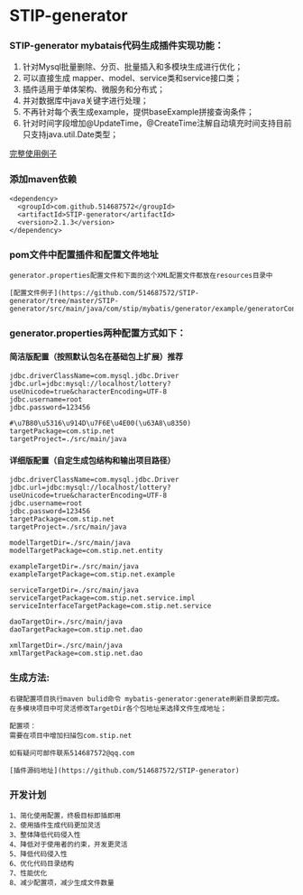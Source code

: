 ﻿
# STIP-generator
 ### STIP-generator mybatais代码生成插件实现功能：
 
 1. 针对Mysql批量删除、分页、批量插入和多模块生成进行优化；
 2. 可以直接生成 mapper、model、service类和service接口类；
 3. 插件适用于单体架构、微服务和分布式；
 4. 并对数据库中java关键字进行处理；
 5. 不再针对每个表生成example，提供baseExample拼接查询条件；
 6. 针对时间字段增加@UpdateTime，@CreateTime注解自动填充时间支持目前只支持java.util.Date类型；
 
 
 [完整使用例子](https://github.com/514687572/STIP-generator-example.git)

### 添加maven依赖
```
<dependency>
  <groupId>com.github.514687572</groupId>
  <artifactId>STIP-generator</artifactId>
  <version>2.1.3</version>
</dependency>
```
### pom文件中配置插件和配置文件地址
```
generator.properties配置文件和下面的这个XML配置文件都放在resources目录中

[配置文件例子](https://github.com/514687572/STIP-generator/tree/master/STIP-generator/src/main/java/com/stip/mybatis/generator/example/generatorConfig.xml)
```

### generator.properties两种配置方式如下：

#### 简洁版配置（按照默认包名在基础包上扩展）推荐
```
jdbc.driverClassName=com.mysql.jdbc.Driver
jdbc.url=jdbc:mysql://localhost/lottery?useUnicode=true&characterEncoding=UTF-8
jdbc.username=root
jdbc.password=123456

#\u7B80\u5316\u914D\u7F6E\u4E00(\u63A8\u8350)
targetPackage=com.stip.net
targetProject=./src/main/java
```

#### 详细版配置（自定生成包结构和输出项目路径）

```
jdbc.driverClassName=com.mysql.jdbc.Driver
jdbc.url=jdbc:mysql://localhost/lottery?useUnicode=true&characterEncoding=UTF-8
jdbc.username=root
jdbc.password=123456
targetPackage=com.stip.net
targetProject=./src/main/java

modelTargetDir=./src/main/java
modelTargetPackage=com.stip.net.entity

exampleTargetDir=./src/main/java
exampleTargetPackage=com.stip.net.example

serviceTargetDir=./src/main/java
serviceTargetPackage=com.stip.net.service.impl
serviceInterfaceTargetPackage=com.stip.net.service

daoTargetDir=./src/main/java
daoTargetPackage=com.stip.net.dao

xmlTargetDir=./src/main/java
xmlTargetPackage=com.stip.net.dao
```

### 生成方法:
```
右键配置项目执行maven bulid命令 mybatis-generator:generate刷新目录即完成。
在多模块项目中可灵活修改TargetDir各个包地址来选择文件生成地址；

配置项：
需要在项目中增加扫描包com.stip.net

如有疑问可邮件联系514687572@qq.com

[插件源码地址](https://github.com/514687572/STIP-generator)

```

### 开发计划 
```
1、简化使用配置，终极目标即插即用
2、使用插件生成代码更加灵活
3、整体降低代码侵入性
4、降低对于使用者的约束，开发更灵活
5、降低代码侵入性
6、优化代码目录结构
7、性能优化
8、减少配置项，减少生成文件数量
```

